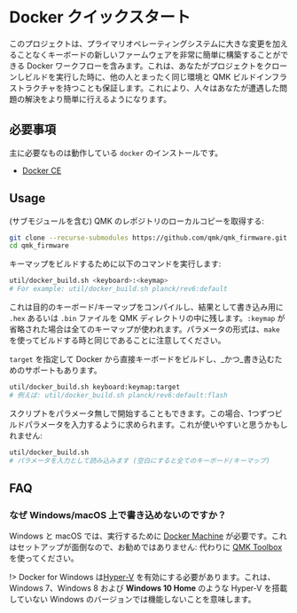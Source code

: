# Docker クイックスタート

<!---
  original document: 0.9.32:docs/getting_started_docker.md
  git diff 0.9.32 HEAD -- docs/getting_started_docker.md | cat
-->

このプロジェクトは、プライマリオペレーティングシステムに大きな変更を加えることなくキーボードの新しいファームウェアを非常に簡単に構築することができる Docker ワークフローを含みます。これは、あなたがプロジェクトをクローンしビルドを実行した時に、他の人とまったく同じ環境と QMK ビルドインフラストラクチャを持つことも保証します。これにより、人々はあなたが遭遇した問題の解決をより簡単に行えるようになります。

## 必要事項

主に必要なものは動作している `docker` のインストールです。
* [Docker CE](https://docs.docker.com/install/#supported-platforms)

## Usage

(サブモジュールを含む) QMK のレポジトリのローカルコピーを取得する:

```bash
git clone --recurse-submodules https://github.com/qmk/qmk_firmware.git
cd qmk_firmware
```

キーマップをビルドするために以下のコマンドを実行します:
```bash
util/docker_build.sh <keyboard>:<keymap>
# For example: util/docker_build.sh planck/rev6:default
```

これは目的のキーボード/キーマップをコンパイルし、結果として書き込み用に `.hex` あるいは `.bin` ファイルを QMK ディレクトリの中に残します。`:keymap` が省略された場合は全てのキーマップが使われます。パラメータの形式は、`make` を使ってビルドする時と同じであることに注意してください。

`target` を指定して Docker から直接キーボードをビルドし、_かつ_書き込むためのサポートもあります。

```bash
util/docker_build.sh keyboard:keymap:target
# 例えば: util/docker_build.sh planck/rev6:default:flash
```

スクリプトをパラメータ無しで開始することもできます。この場合、1つずつビルドパラメータを入力するように求められます。これが使いやすいと思うかもしれません:

```bash
util/docker_build.sh
# パラメータを入力として読み込みます (空白にすると全てのキーボード/キーマップ)
```

## FAQ

### なぜ Windows/macOS 上で書き込めないのですか？

Windows と macOS では、実行するために [Docker Machine](http://gw.tnode.com/docker/docker-machine-with-usb-support-on-windows-macos/) が必要です。これはセットアップが面倒なので、お勧めではありません: 代わりに [QMK Toolbox](https://github.com/qmk/qmk_toolbox) を使ってください。

!> Docker for Windows は[Hyper-V](https://docs.microsoft.com/en-us/virtualization/hyper-v-on-windows/quick-start/enable-hyper-v) を有効にする必要があります。これは、Windows 7、Windows 8 および **Windows 10 Home** のような Hyper-V を搭載していない Windows のバージョンでは機能しないことを意味します。
